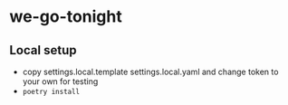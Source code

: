 # we-go-tonight

## Local setup
- copy settings.local.template settings.local.yaml and change token to your own for testing
- `poetry install`
